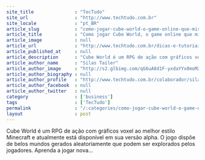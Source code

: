 ```yaml
---
site_title               : "TecTudo"
site_url                 : "http://www.techtudo.com.br"
site_locale              : "pt_BR"
article_slug             : "como-jogar-cube-world-o-game-online-que-mistura-diablo-com-minecraft"
article_title            : "Como jogar Cube World, o game online que mistura Diablo com Minecraft"
article_image            : null
article_url              : "http://www.techtudo.com.br/dicas-e-tutoriais/noticia/2013/07/como-jogar-cube-world-o-game-online-que-mistura-diablo-com-minecraft.html"
article_published_at     : null
article_description      : "Cube World é um RPG de ação com gráficos voxel ao melhor estilo Minecraft e atualmente está disponível em sua versão alpha. O jogo dispõe de belos mundos gerados aleatoriamente que podem ser explorados pelos jogadores. Aprenda a jogar nova..."
article_author_name      : "Silas Tailer"
article_author_image     : "http://s2.glbimg.com/qG6uA8d1F-yxdaYYx0moMZ_AXl8=/30x30/s2.glbimg.com/mDn6KWypXWTV0eZwbWnCdr4UCKQ=/140x140/s.glbimg.com/po/tt2/f/original/2013/11/12/silas.png"
article_author_biography : null
article_author_profile   : "http://www.techtudo.com.br/colaborador/silas-tailer.html"
article_author_facebook  : null
article_author_twitter   : null
category                 : ['business']
tags                     : ['TecTudo']
permalink                : "/:categories/como-jogar-cube-world-o-game-online-que-mistura-diablo-com-minecraft/"
layout                   : post
---
```


Cube World é um RPG de ação com gráficos voxel ao melhor estilo Minecraft e atualmente está disponível em sua versão alpha. O jogo dispõe de belos mundos gerados aleatoriamente que podem ser explorados pelos jogadores. Aprenda a jogar nova...

